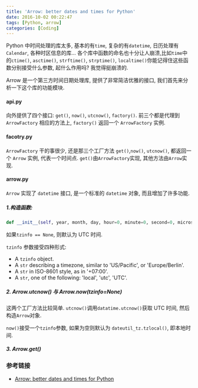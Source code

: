 ```yaml
---
title: 'Arrow: better dates and times for Python'
date: 2016-10-02 00:22:47
tags: [Python, arrow]
categories: [Coding]
---
```


Python 中时间处理的库太多, 基本的有`time`, 复杂的有`datetime`, 日历处理有`Calendar`, 各种时区信息的库... 各个库中函数的命名也十分让人崩溃,比如`time`中的`ctime()`, `asctime()`, `strftime()`, `strptime()`, `localtime()`你能记得住这些函数分别接受什么参数, 起什么作用吗? 我觉得挺崩溃的. <!--more-->

Arrow 是一个第三方时间日期处理库, 提供了非常简洁优雅的接口, 我们首先来分析一下这个库的功能模块.

#### api.py

向外提供了四个接口: `get()`, `now()`, `utcnow()`, `factory()`. 前三个都是代理到 `ArrowFactory` 相应的方法上, `factory()` 返回一个 `ArrowFactory` 实例.

#### facotry.py

`ArrowFactory` 干的事很少, 还是那三个工厂方法 `get()`,`now()`, `utcnow()`, 都返回一个 `Arrow` 实例, 代表一个时间点.
`get()`由`ArrowFactory`实现, 其他方法由`Arrow`实现.

#### arrow.py

`Arrow` 实现了 `datetime` 接口, 是一个标准的 `datetime` 对象, 而且增加了许多功能.

##### 1.构造函数:

```python
def __init__(self, year, month, day, hour=0, minute=0, second=0, microsecond=0, tzinfo=None)
```

如果`tzinfo == None`, 则默认为 UTC 时间.

`tzinfo` 参数接受四种形式:
- A `tzinfo` object.
- A `str` describing a timezone, similar to 'US/Pacific', or 'Europe/Berlin'.
- A `str` in ISO-8601 style, as in '+07:00'.
- A `str`, one of the following:  'local', 'utc', 'UTC'.

##### 2. Arrow.utcnow() 与 Arrow.now(tzinfo=None)

这两个工厂方法比较简单. `utcnow()`调用`datatime.utcnow()`获取 UTC 时间, 然后构造`Arrow`对象.

`now()`接受一个`tzinfo`参数, 如果为空则默认为 `dateutil_tz.tzlocal()`, 即本地时间.

##### 3. Arrow.get()



### 参考链接

- [Arrow: better dates and times for Python](http://crsmithdev.com/arrow/)